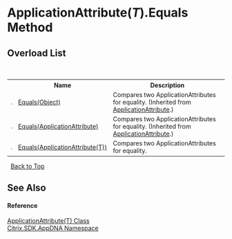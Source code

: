 # ApplicationAttribute(*T*).Equals Method 
 


## Overload List
&nbsp;<table><tr><th></th><th>Name</th><th>Description</th></tr><tr><td>![Public method](media/pubmethod.gif "Public method")</td><td><a href="63764b8c-2acf-d61d-e59c-820a4dd7786f">Equals(Object)</a></td><td>
Compares two ApplicationAttributes for equality.
 (Inherited from <a href="f773bd8d-2e45-6317-674a-4e122ddd2890">ApplicationAttribute</a>.)</td></tr><tr><td>![Public method](media/pubmethod.gif "Public method")</td><td><a href="ffb8af62-e965-9e2e-2460-7456d390cf79">Equals(ApplicationAttribute)</a></td><td>
Compares two ApplicationAttributes for equality.
 (Inherited from <a href="f773bd8d-2e45-6317-674a-4e122ddd2890">ApplicationAttribute</a>.)</td></tr><tr><td>![Public method](media/pubmethod.gif "Public method")</td><td><a href="226e4a0c-20ff-33c9-acd2-6ee89d6971e2">Equals(ApplicationAttribute(T))</a></td><td>
Compares two ApplicationAttributes for equality.</td></tr></table>&nbsp;
<a href="#applicationattribute(*t*).equals-method">Back to Top</a>

## See Also


#### Reference
<a href="529cb627-fa5f-f15d-bd94-791d13cdb876">ApplicationAttribute(T) Class</a><br /><a href="fe2d265b-410b-8b11-1eb4-a790e0b062bf">Citrix.SDK.AppDNA Namespace</a><br />